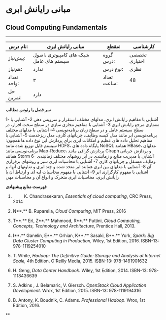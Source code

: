 # مبانی رایانش ابری
## Cloud Computing Fundamentals
_______________________________________________________________________________
| نام درس:    | مبانی رایانش ابری                       | مقطع:       | کارشناسی      |
| ----------- | --------------------------------------- | ----------- | ------------- |
| پیش‌نیاز:   | شبکه های کامپيوتری ،اصول سيستم های عامل | گروه درس:   | تخصصی اختیاری |
| هم‌نیاز:    | ندارد                                   | نوع درس:    | نظری          |
| تعداد واحد: | ۳                                       | تعداد ساعت: | 48            |
| حل تمرین:   |  دارد                                   |             |               |

**سر فصل یا رئوس مطالب**

1- آشنایی با مفاهیم رایانش ابری، مدلهای مختلف استقرار و سرویس دهی 2- آشنایی با معماری مرجع رایانش ابری 3- آشنایی با مفاهیم مجازی سازی در سطح سخت افزار، در سطح سیستم عامل و در سطح زبان برنامه‌نویسی 4- آشنایی با مدلهای مختلف برنامه‌نویسی ابر مانند مدل کیسه وظایف، جریانهای کاری، مدل ریزخدمت 5- آشنایی با مفاهیم تحلیل داده های عظیم و امکانات ابری برای پردازش این نوع داده ها همچون: سیستم فایل توزیع شده مانند HDFS، پایگاه داده های NoSQL همانند HBase، مدلهای برنامه‌نویسی مانند Map-Reduce، پردازش گرافی مانند Giraph و پردازش جریانی همانند Storm 6- آشنایی با مدیریت منابع و زمانبندی در ابر روشهای مختلف زمانبندی وظایف مستقل و جریانهای کاری 7- آشنایی با محاسبات ابری سبز و روشهای برقراری آن 8- آشنایی با مدلهای بین ابری همانند ابر متحد شده و چند ابری و تفاوتهای آنها، و آشنایی با مفهوم کارگزاری ابر 9- آشنایی با مفهوم محاسبات لبه ای و ارتباط آن با رایانش ابری، محاسبات ابری متحرک و انواع آن و محاسبات مهی

**فهرست منابع پیشنهادی**

1. `     `K. Chandrasekaran, *Essentials of cloud computing*, CRC Press, 2014 

1. N**.** B. Ruparelia, *Cloud Computing*, MIT Press, 2016 

1. T**.** Erl, Z**.** Mahmood, R**.** Puttini, *Cloud Computing, Concepts, Technology and Architecture*, Prentice Hall, 2013. 

1. I**.** Ganelin, E**.** Orhian, K**.** Sasaki, B**.** York, *Spark: Big Data Cluster Computing in Production*, Wiley, 1st Edition, 2016. ISBN-13: 978-1119254010 

1. T. White, *Hadoop: The Definitive Guide: Storage and Analysis at Internet Scale,* 4th Edition. O'Reilly Media, 2015. ISBN-13: 978-1491901632 

1. H. Geng, *Data Center Handbook*. Wiley, 1st Edition, 2014. ISBN-13: 978-1118436639 

1. S. Adkins , J. Belamaric, V. Giersch. *OpenStack Cloud Application Development*. Wrox, 1st Edition, 2015. ISBN-13: 978-1119194316 

1. B. Antony, K. Boudnik, C. Adams. *Professional Hadoop*. Wrox, 1st Edition, 2016.

**
